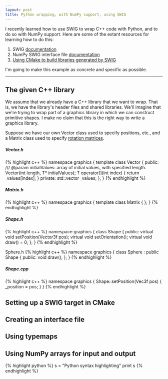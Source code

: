 ```yaml
---
layout: post
title: Python wrapping, with NumPy support, using SWIG
---
```


I recently learned how to use SWIG to wrap C++ code with Python, and to do so
with NumPy support. Here are some of the extant resources for learning how to
do this:

1. SWIG [documentation][swig]
2. NumPy SWIG interface file [documentation][numpyswig]
3. [Using CMake to build libraries generated by SWIG][cmakeswig]

I'm going to make this example as concrete and specific as possible.

---

## The given C++ library

We assume that we already have a C++ library that we want to wrap. That is, we
have the library's header files and shared libraries. We'll imagine that we're
trying to wrap part of a graphics library in which we can construct primitive
shapes. I make no claim that this is the right way to write a graphics library.

Suppose we have our own Vector class used to specify positions, etc., and a
Matrix class used to specify [rotation matrices][rotmat].

##### Vector.h
{% highlight c++ %}
namespace graphics {
template<class T> class Vector
{
public:
    /// @param initialValues: array of initial values, with specified length.
    Vector(int length, T* initialValues);
    T operator[](int index) { return _values[index]; }
private:
    std::vector _values;
};
}
{% endhighlight %}

##### Matrix.h
{% highlight c++ %}
namespace graphics {
template<class T> class Matrix
{
};
}
{% endhighlight %}

##### Shape.h
{% highlight c++ %}
namespace graphics {
class Shape
{
public:
    virtual void setPosition(Vector3f pos);
    virtual void setOrientation();
    virtual void draw() = 0;
};
}
{% endhighlight %}

Sphere.h
{% highlight c++ %}
namespace graphics {
class Sphere : public Shape
{
public:
    void draw();
};
}
{% endhighlight %}

##### Shape.cpp
{% highlight c++ %}
namespace graphics {
Shape::setPosition(Vec3f pos) {
    _position = pos;
}
}
{% endhighlight %}


## Setting up a SWIG target in CMake

## Creating an interface file

## Using typemaps

## Using NumPy arrays for input and output

{% highlight python %}
s = "Python syntax highlighting"
print s
{% endhighlight %}

[swig]: http://www.swig.org/Doc2.0/SWIGDocumentation.html
[numpyswig]: http://docs.scipy.org/doc/numpy/reference/swig.interface-file.html
[cmakeswig]: http://www.cmake.org/Wiki/CMake_FAQ#How_do_I_use_CMake_to_generate_SWIG_wrapper_libraries.3F
[rotmat]: http://en.wikipedia.org/wiki/Rotation_matrix
